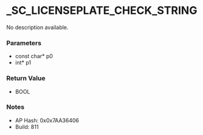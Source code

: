 # _SC_LICENSEPLATE_CHECK_STRING

No description available.

### Parameters
* const char* p0
* int* p1

### Return Value
* BOOL

### Notes
* AP Hash: 0x0x7AA36406
* Build: 811

